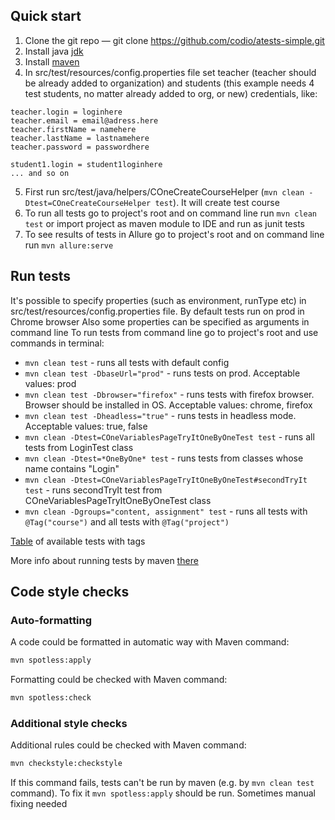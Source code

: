 
## Quick start
1. Clone the git repo — git clone https://github.com/codio/atests-simple.git 
2. Install java [jdk](http://www.oracle.com/technetwork/java/javase/downloads/index.html)
3. Install [maven](http://maven.apache.org/download.cgi)
4. In src/test/resources/config.properties file set teacher (teacher should be already added to organization) and students (this example needs 4 test students, no matter already added to org, or new) credentials, like:
```
teacher.login = loginhere
teacher.email = email@adress.here
teacher.firstName = namehere
teacher.lastName = lastnamehere
teacher.password = passwordhere

student1.login = student1loginhere
... and so on
```
5. First run src/test/java/helpers/COneCreateCourseHelper (`mvn clean -Dtest=COneCreateCourseHelper test`). It will create test course
6. To run all tests go to project's root and on command line run `mvn clean test` or import project as maven module to IDE and run as junit tests
7. To see results of tests in Allure go to project's root and on command line run `mvn allure:serve`

## Run tests
It's possible to specify properties (such as environment, runType etc) in src/test/resources/config.properties file.
By default tests run on prod in Chrome browser
Also some properties can be specified as arguments in command line
To run tests from command line go to project's root and use commands in terminal:
- `mvn clean test` - runs all tests with default config
- `mvn clean test -DbaseUrl="prod"` - runs tests on prod. Acceptable values: prod
- `mvn clean test -Dbrowser="firefox"` - runs tests with firefox browser. Browser should be installed in OS. Acceptable values: chrome, firefox
- `mvn clean test -Dheadless="true"` - runs tests in headless mode. Acceptable values: true, false
- `mvn clean -Dtest=COneVariablesPageTryItOneByOneTest test` - runs all tests from LoginTest class
- `mvn clean -Dtest=*OneByOne* test` - runs tests from classes whose name contains "Login"
- `mvn clean -Dtest=COneVariablesPageTryItOneByOneTest#secondTryIt test` - runs secondTryIt test from COneVariablesPageTryItOneByOneTest class
- `mvn clean -Dgroups="content, assignment" test` - runs all tests with `@Tag("course")` and all tests with `@Tag("project")`

[Table](https://docs.google.com/spreadsheets/d/1u3yHkny4RLEJS2v31S35cGjmaQUZtZe4GdhUfSwBalU/edit?usp=sharing) of available tests with tags

More info about running tests by maven [there](https://maven.apache.org/surefire-archives/surefire-2.22.1/maven-surefire-plugin/examples/single-test.html)

## Code style checks

### Auto-formatting

A code could be formatted in automatic way with Maven command:

```bash
mvn spotless:apply
```

Formatting could be checked with Maven command:

```bash
mvn spotless:check
```

### Additional style checks

Additional rules could be checked with Maven command:

```bash
mvn checkstyle:checkstyle
```

If this command fails, tests can't be run by maven (e.g. by `mvn clean test` command). To fix it `mvn spotless:apply` should be run. Sometimes manual fixing needed